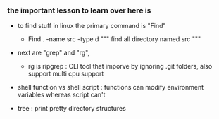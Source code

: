 ### the important lesson to learn over here is 

- to find stuff in linux the primary command is "Find"
	- Find . -name src -type d """ find all directory named src """

- next are "grep" and "rg", 
 	- rg is ripgrep : CLI tool that imporve by ignoring .git folders, also support multi cpu support

- shell function vs shell script : functions can modify environment variables whereas script can't

- tree : print pretty  directory structures 
